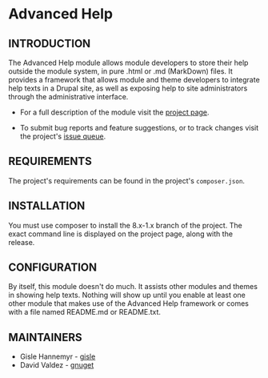 # Advanced Help

## INTRODUCTION

The Advanced Help module allows module developers to store their help outside
the module system, in pure .html or .md (MarkDown) files. It provides a
framework that allows module and theme developers to integrate help texts in a
Drupal site, as well as exposing help to site administrators through the
administrative interface.

- For a full description of the module visit the
  [project page](https://www.drupal.org/project/advanced_help).

- To submit bug reports and feature suggestions, or to track changes
  visit the project's
  [issue queue](https://www.drupal.org/project/issues/advanced_help).


## REQUIREMENTS

The project's requirements can be found in the project's `composer.json`.


## INSTALLATION

You must use composer to install the 8.x-1.x branch of the
project. The exact command line is displayed on the project page,
along with the release.


## CONFIGURATION

By itself, this module doesn't do much. It assists other modules and
themes in showing help texts. Nothing will show up until you enable at
least one other module that makes use of the Advanced Help framework
or comes with a file named README.md or README.txt.


## MAINTAINERS

- Gisle Hannemyr - [gisle](https://www.drupal.org/u/gisle)
- David Valdez - [gnuget](https://www.drupal.org/u/gnuget)
